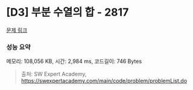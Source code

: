 # [D3] 부분 수열의 합 - 2817 

[문제 링크](https://swexpertacademy.com/main/code/problem/problemDetail.do?contestProbId=AV7IzvG6EksDFAXB) 

### 성능 요약

메모리: 108,056 KB, 시간: 2,984 ms, 코드길이: 746 Bytes



> 출처: SW Expert Academy, https://swexpertacademy.com/main/code/problem/problemList.do